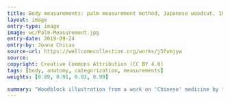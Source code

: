 ```yaml
---
title: Body measurements: palm measurement method, Japanese woodcut, 1807
layout: image
entry-type: image
image: wc/Palm-Measurement.jpg
entry-date: 2019-09-24
entry-by: Joana Chicau
source-url: https://wellcomecollection.org/works/j5fumjyw
source:
copyright: Creative Commons Attribution (CC BY 4.0) 
tags: [body, anatomy, categorization, measurements]
weights: [0.89, 0.91, 0.93, 0.99]

summary: "Woodblock illustration from a work on 'Chinese' medicine by the 18th century Japanese physician Hara Masakatsu, published in 1807 (4th year of the Bunkwa era). The palm measurement method (yi fu fa) is recorded by the prominent Tang physician Sun Simiao in Qianjin yaofang (Prescriptions Worth a Thousand Gold Pieces) (652 CE). Also known as shoufu, it is one of several digit-based measurement techniques used to establish the location of acu-moxa points. In this method, the patient holds all four fingers close together, and the measurement from the middle joint of the little finger to the index finger is taken as 3 cun [Chinese inches] or 1 palm. Using another digit-based measurement technique, the width of the top joint of the thumb is defined as 1 cun."
---
```

